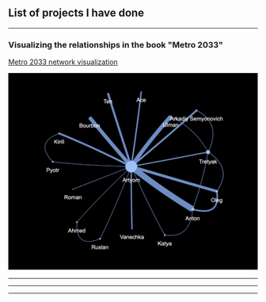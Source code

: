 ## List of projects I have done

---

### Visualizing the relationships in the book "Metro 2033"

[Metro 2033 network visualization](/metro_relationships)

<img src="images/Image 25.11.2022 at 21.46.jpeg?raw=true"/>

---

---

---
